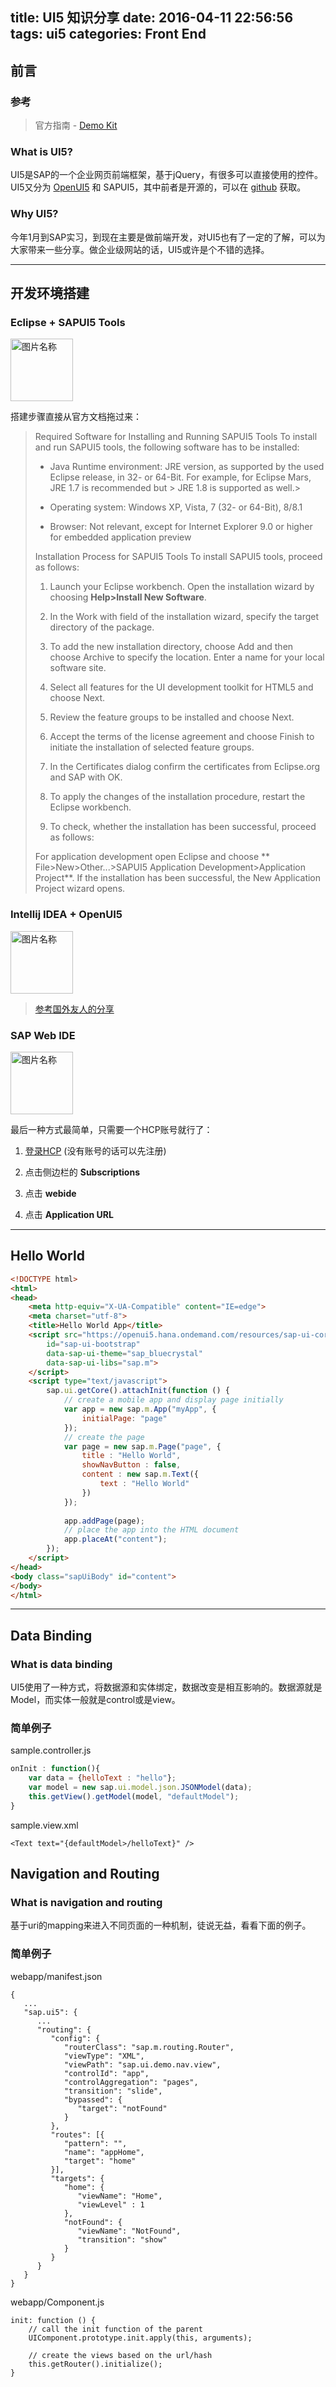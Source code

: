 title: UI5 知识分享
date: 2016-04-11 22:56:56
tags: ui5
categories: Front End
---

## 前言

### 参考

> 官方指南 - [Demo Kit](https://sapui5.hana.ondemand.com/#docs/guide/99ac68a5b1c3416ab5c84c99fefa250d.html)

### What is UI5?

UI5是SAP的一个企业网页前端框架，基于jQuery，有很多可以直接使用的控件。UI5又分为 [OpenUI5](http://openui5.org/) 和 SAPUI5，其中前者是开源的，可以在 [github](https://github.com/SAP/openui5) 获取。
<!-- more -->
### Why UI5?

今年1月到SAP实习，到现在主要是做前端开发，对UI5也有了一定的了解，可以为大家带来一些分享。做企业级网站的话，UI5或许是个不错的选择。

***

## 开发环境搭建

### Eclipse + SAPUI5 Tools
<img src="http://7xoxnz.com1.z0.glb.clouddn.com/ui5_eclipse.png" width="100" alt="图片名称"/>

搭建步骤直接从官方文档拖过来：

> Required Software for Installing and Running SAPUI5 Tools
> To install and run SAPUI5 tools, the following software has to be installed:
> 
> - Java Runtime environment: JRE version, as supported by the used Eclipse release, in 32- or 64-Bit. For example, for Eclipse Mars, JRE 1.7 is recommended but > JRE 1.8 is supported as well.> 
> 
> - Operating system: Windows XP, Vista, 7 (32- or 64-Bit), 8/8.1
> 
> - Browser: Not relevant, except for Internet Explorer 9.0 or higher for embedded application preview
> 
> Installation Process for SAPUI5 Tools
> To install SAPUI5 tools, proceed as follows:
> 
> 1. Launch your Eclipse workbench. Open the installation wizard by choosing **Help>Install New Software**.
> 
> 2. In the Work with field of the installation wizard, specify the target directory of the package.
> 
> 3. To add the new installation directory, choose Add and then choose Archive to specify the location. Enter a name for your local software site.
> 
> 4. Select all features for the UI development toolkit for HTML5 and choose Next.
> 
> 5. Review the feature groups to be installed and choose Next.
> 
> 6. Accept the terms of the license agreement and choose Finish to initiate the installation of selected feature groups.
> 
> 7. In the Certificates dialog confirm the certificates from Eclipse.org and SAP with OK.
> 
> 8. To apply the changes of the installation procedure, restart the Eclipse workbench.
> 
> 9. To check, whether the installation has been successful, proceed as follows:
> 
> For application development open Eclipse and choose ** File>New>Other...>SAPUI5 Application Development>Application Project**. If the installation has been successful, the New Application Project wizard opens.

### Intellij IDEA + OpenUI5

<img src="http://7xoxnz.com1.z0.glb.clouddn.com/ui5_idea.gif" width="100" alt="图片名称"/>

> [参考国外友人的分享](http://scn.sap.com/community/developer-center/front-end/blog/2014/09/22/configuring-jetbrains-webstorm-for-ui5-development)

### SAP Web IDE

<img src="http://7xoxnz.com1.z0.glb.clouddn.com/ui5_webide.png" width="100" height="100" alt="图片名称"/>

最后一种方式最简单，只需要一个HCP账号就行了：

1. [登录HCP](https://account.hanatrial.ondemand.com/) (没有账号的话可以先注册)

2. 点击侧边栏的 **Subscriptions**

3. 点击 **webide**

4. 点击 **Application URL**

***

## Hello World

```html
<!DOCTYPE html>
<html>
<head>
	<meta http-equiv="X-UA-Compatible" content="IE=edge">
	<meta charset="utf-8">
	<title>Hello World App</title>
	<script src="https://openui5.hana.ondemand.com/resources/sap-ui-core.js"
		id="sap-ui-bootstrap"
		data-sap-ui-theme="sap_bluecrystal"
		data-sap-ui-libs="sap.m">
	</script>
	<script type="text/javascript">
		sap.ui.getCore().attachInit(function () {
			// create a mobile app and display page initially
			var app = new sap.m.App("myApp", {
				initialPage: "page"
			});
			// create the page
			var page = new sap.m.Page("page", {
				title : "Hello World",
				showNavButton : false,
				content : new sap.m.Text({
					text : "Hello World"
				})
			});
			
			app.addPage(page);
			// place the app into the HTML document
			app.placeAt("content");
		});
	</script>
</head>
<body class="sapUiBody" id="content">
</body>
</html>
```

***

## Data Binding

### What is data binding

UI5使用了一种方式，将数据源和实体绑定，数据改变是相互影响的。数据源就是Model，而实体一般就是control或是view。

### 简单例子

sample.controller.js
```javascript
onInit : function(){
	var data = {helloText : "hello"};
	var model = new sap.ui.model.json.JSONModel(data);
	this.getView().getModel(model, "defaultModel");
}
```

sample.view.xml
```
<Text text="{defaultModel>/helloText}" />
```

## Navigation and Routing

### What is navigation and routing

基于uri的mapping来进入不同页面的一种机制，徒说无益，看看下面的例子。

### 简单例子

webapp/manifest.json
```
{
   ...
   "sap.ui5": {
      ...
      "routing": {
         "config": {
            "routerClass": "sap.m.routing.Router",
            "viewType": "XML",
            "viewPath": "sap.ui.demo.nav.view",
            "controlId": "app",
            "controlAggregation": "pages",
            "transition": "slide",
            "bypassed": {
               "target": "notFound"
            }
         },
         "routes": [{
            "pattern": "",
            "name": "appHome",
            "target": "home"
         }],
         "targets": {
            "home": {
               "viewName": "Home",
               "viewLevel" : 1
            },
            "notFound": {
               "viewName": "NotFound",
               "transition": "show"
            }
         }
      }
   }
}
```

webapp/Component.js
```
init: function () {
    // call the init function of the parent
    UIComponent.prototype.init.apply(this, arguments);

    // create the views based on the url/hash
    this.getRouter().initialize();
}
```
